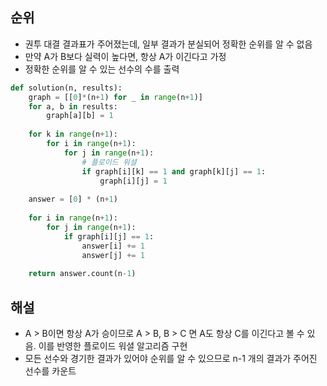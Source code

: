 ## 순위
- 권투 대결 결과표가 주어졌는데, 일부 결과가 분실되어 정확한 순위를 알 수 없음
- 만약 A가 B보다 실력이 높다면, 항상 A가 이긴다고 가정
- 정확한 순위를 알 수 있는 선수의 수를 출력

```python
def solution(n, results):
    graph = [[0]*(n+1) for _ in range(n+1)]
    for a, b in results:
        graph[a][b] = 1
    
    for k in range(n+1):
        for i in range(n+1):
            for j in range(n+1):
                # 플로이드 워셜
                if graph[i][k] == 1 and graph[k][j] == 1:
                    graph[i][j] = 1
                    
    answer = [0] * (n+1)
    
    for i in range(n+1):
        for j in range(n+1):
            if graph[i][j] == 1:
                answer[i] += 1
                answer[j] += 1
            
    return answer.count(n-1)
```

## 해설
- A > B이면 항상 A가 승이므로 A > B, B > C 면 A도 항상 C를 이긴다고 볼 수 있음. 이를 반영한 플로이드 워셜 알고리즘 구현
- 모든 선수와 경기한 결과가 있어야 순위를 알 수 있으므로 n-1 개의 결과가 주어진 선수를 카운트
